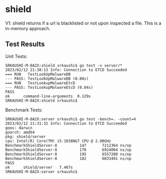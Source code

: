 # shield

V1:
shield returns if a url is blacklisted or not upon inspected a file. This is a in-memory approach. 

## Test Results

Unit Tests:
```
SRKAUSHI-M-8A2X:shield srkaushi$ go test -v server/*
2023/02/12 21:38:13 Info: Connection to ETCD Succeeded
=== RUN   TestLookUpMalwareDB
--- PASS: TestLookUpMalwareDB (0.00s)
=== RUN   TestLookupMalwareEtcD
--- PASS: TestLookupMalwareEtcD (0.04s)
PASS
ok  	command-line-arguments	0.129s
SRKAUSHI-M-8A2X:shield srkaushi$ 
```

Benchmark Tests:
```
SRKAUSHI-M-8A2X:server srkaushi$ go test -bench=. -count=4
2023/02/12 21:31:32 Info: Connection to ETCD Succeeded
goos: darwin
goarch: amd64
pkg: shield/server
cpu: Intel(R) Core(TM) i5-1038NG7 CPU @ 2.00GHz
BenchmarkShieldServer-8   	     147	   7212364 ns/op
BenchmarkShieldServer-8   	     170	   6924004 ns/op
BenchmarkShieldServer-8   	     195	   6557280 ns/op
BenchmarkShieldServer-8   	     182	   6033491 ns/op
PASS
ok  	shield/server	7.467s
SRKAUSHI-M-8A2X:server srkaushi$ 
```
